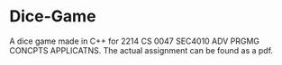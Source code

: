 # Dice-Game
A dice game made in C++ for 2214 CS 0047 SEC4010 ADV PRGMG CONCPTS APPLICATNS. The actual assignment can be found as a pdf. 
